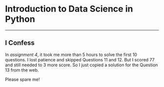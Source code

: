 # Introduction to Data Science in Python
____

**I Confess**
----
In *assignment 4*, it took me more than 5 hours to solve the first 10 questions. I lost patience and skipped Questions 11 and 12. But I scored 77 and still needed to 3 more score. So I just copied a solution for the Question 13 from the web.

Please spare me!

